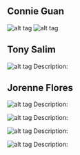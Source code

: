 Connie Guan
---
![alt tag](images/prototypesConnie1.JPG)
![alt tag](images/prototypesConnie2.JPG)

Tony Salim
---
![alt tag](images/pptype_tony.jpg)
Description:

Jorenne Flores
---
![alt tag](images/prototype_jorenne1.jpg)
Description:

![alt tag](images/prototype_jorenne2.jpg)
Description:

![alt tag](images/prototype_jorenne3.jpg)
Description:

![alt tag](images/prototype_jorenne4.jpg)
Description:

